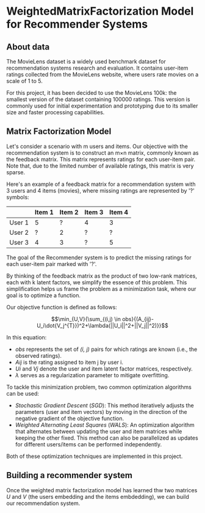 # WeightedMatrixFactorization Model for Recommender Systems

## About data
The MovieLens dataset is a widely used benchmark dataset for recommendation systems research and evaluation. It contains user-item ratings collected from the MovieLens website, where users rate movies on a scale of 1 to 5.

For this project, it has been decided to use the MovieLens 100k: the smallest version of the dataset containing 100000 ratings. This version is commonly used for initial experimentation and prototyping due to its smaller size and faster processing capabilities.

## Matrix Factorization Model
Let's consider a scenario with m users and items. Our objective with the recommendation system is to construct an m×n matrix, commonly known as the feedback matrix. This matrix represents ratings for each user-item pair. Note that, due to the limited number of available ratings, this matrix is very sparse.

Here's an example of a feedback matrix for a recommendation system with 3 users and 4 items (movies), where missing ratings are represented by '?' symbols:

|         | Item 1 | Item 2 | Item 3 | Item 4 |
|---------|--------|--------|--------|--------|
| User 1  |   5    |   ?    |   4    |   3    |
| User 2  |   ?    |   2    |   ?    |   ?    |
| User 3  |   4    |   3    |   ?    |   5    |



The goal of the Recommender system is to predict the missing ratings for each user-item pair marked with '?'.

By thinking of the feedback matrix as the product of two low-rank matrices, each with k latent factors, we simplify the essence of this problem. This simplification helps us frame the problem as a minimization task, where our goal is to optimize a function.

Our objective function is defined as follows:

```math
\min_{U,V}{\sum_{(i,j) \in obs}{(A_{ij}-U_i\dot{V_j^{T}})^2+\lambda(||U_i||^2+||V_j||^2)}}
```

In this equation:
- *obs* represents the set of *(i, j)* pairs for which ratings are known (i.e., the observed ratings).
- *Aij* is the rating assigned to item j by user i.
- *Ui* and *Vj* denote the user and item latent factor matrices, respectively.
- *λ* serves as a regularization parameter to mitigate overfitting.

To tackle this minimization problem, two common optimization algorithms can be used:


- *Stochastic Gradient Descent* (*SGD*): This method iteratively adjusts the parameters (user and item vectors) by moving in the direction of the negative gradient of the objective function.
- *Weighted Alternating Least Squares* (*WALS*): An optimization algorithm that alternates between updating the user and item matrices while keeping the other fixed. This method can also be parallelized as updates for different users/items can be performed independently.

Both of these optimization techniques are implemented in this project.

## Building a recommender system
Once the weighted matrix factorization model has learned thw two matrices *U* and *V* (the users embedding and the items embdedding), we can build our recommendation system. 

